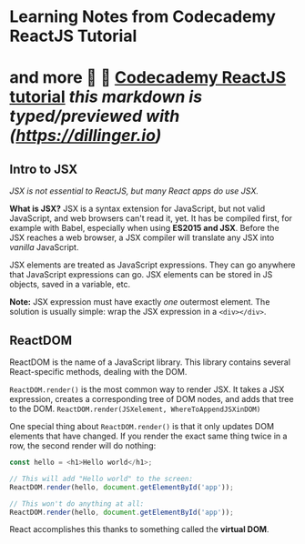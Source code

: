 # Learning Notes from Codecademy ReactJS Tutorial 
and more
:school_satchel: :clap:
[Codecademy ReactJS tutorial](https://www.codecademy.com/courses/react-101/)
*this markdown is typed/previewed with (https://dillinger.io)*
==================================
## Intro to JSX
*JSX is not essential to ReactJS, but many React apps do use JSX.*

**What is JSX?**
JSX is a syntax extension for JavaScript, but not valid JavaScript, and web browsers can't read it, yet. It has be compiled first, for example with Babel, especially when using **ES2015 and JSX**. Before the JSX reaches a web browser, a JSX compiler will translate any JSX into *vanilla* JavaScript.

JSX elements are treated as JavaScript expressions. They can go anywhere that JavaScript expressions can go. JSX elements can be stored in JS objects, saved in a variable, etc. 

**Note:** JSX expression must have exactly *one* outermost element. The solution is usually simple: wrap the JSX expression in a `<div></div>`.

## ReactDOM
ReactDOM is the name of a JavaScript library. This library contains several React-specific methods, dealing with the DOM.

`ReactDOM.render()` is the most common way to render JSX. It takes a JSX expression, creates a corresponding tree of DOM nodes, and adds that tree to the DOM. 
`ReactDOM.render(JSXelement, WhereToAppendJSXinDOM)` 

One special thing about `ReactDOM.render()` is that it only updates DOM elements that have changed. If you render the exact same thing twice in a row, the second render will do nothing:
```javascript
const hello = <h1>Hello world</h1>;

// This will add "Hello world" to the screen:
ReactDOM.render(hello, document.getElementById('app'));

// This won't do anything at all:
ReactDOM.render(hello, document.getElementById('app'));
```
React accomplishes this thanks to something called the **virtual DOM**.


